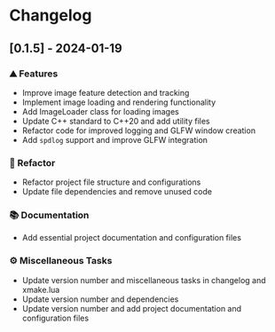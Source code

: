# Changelog

## [0.1.5] - 2024-01-19

### <!-- 0 -->⛰️  Features

- Improve image feature detection and tracking
- Implement image loading and rendering functionality
- Add ImageLoader class for loading images
- Update C++ standard to C++20 and add utility files
- Refactor code for improved logging and GLFW window creation
- Add `spdlog` support and improve GLFW integration

### <!-- 2 -->🚜 Refactor

- Refactor project file structure and configurations
- Update file dependencies and remove unused code

### <!-- 3 -->📚 Documentation

- Add essential project documentation and configuration files

### <!-- 7 -->⚙️ Miscellaneous Tasks

- Update version number and miscellaneous tasks in changelog and xmake.lua
- Update version number and dependencies
- Update version number and add project documentation and configuration files

<!-- BRESILLA -->
